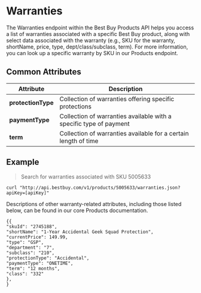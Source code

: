 # Warranties

The Warranties endpoint within the Best Buy Products API helps you access a list of warranties associated with a specific Best Buy product, along with select data associated with the warranty (e.g., SKU for the warranty, shortName, price, type, dept/class/subclass, term). For more information, you can look up a specific warranty by SKU in our Products endpoint.

## Common Attributes

Attribute | Description
--------- | -----------
**protectionType** | Collection of warranties offering specific protections 
**paymentType** | Collection of warranties available with a specific type of payment
**term** | Collection of warranties available for a certain length of time

## Example
> Search for warranties associated with SKU 5005633

```shell
curl "http://api.bestbuy.com/v1/products/5005633/warranties.json?apiKey=[apiKey]"
```
Descriptions of other warranty-related attributes, including those listed below, can be found in our core Products documentation.

```json-doc
{{
"skuId": "2745188",
"shortName": "1-Year Accidental Geek Squad Protection",
"currentPrice": 149.99,
"type": "GSP",
"department": "7",
"subclass": "210",
"protectionType": "Accidental",
"paymentType": "ONETIME",
"term": "12 months",
"class": "332"
},
}
```